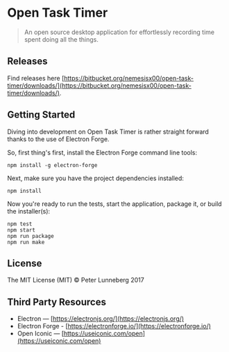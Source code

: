 # Open Task Timer

> An open source desktop application for effortlessly recording time spent doing all the things.

## Releases

Find releases here [https://bitbucket.org/nemesisx00/open-task-timer/downloads/](https://bitbucket.org/nemesisx00/open-task-timer/downloads/).

## Getting Started

Diving into development on Open Task Timer is rather straight forward thanks to the use of Electron Forge.

So, first thing's first, install the Electron Forge command line tools:
```
npm install -g electron-forge
```

Next, make sure you have the project dependencies installed:
```
npm install
```

Now you're ready to run the tests, start the application, package it, or build the installer(s):
```
npm test
npm start
npm run package
npm run make
```

## License

The MIT License (MIT) © Peter Lunneberg 2017

## Third Party Resources

* Electron — [https://electronjs.org/](https://electronjs.org/)
* Electron Forge - [https://electronforge.io/](https://electronforge.io/)
* Open Iconic — [https://useiconic.com/open](https://useiconic.com/open)